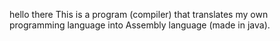 hello there
This is a program (compiler) that translates my own programming language into Assembly language (made in java).